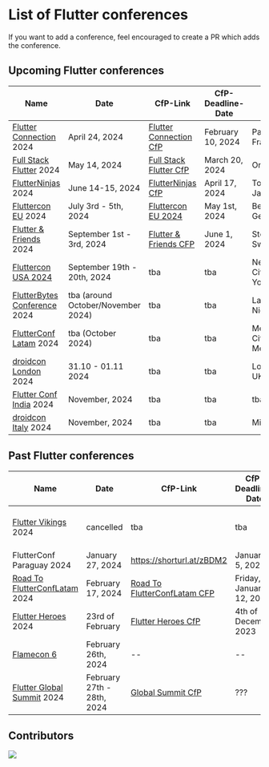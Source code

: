 # List of Flutter conferences

If you want to add a conference, feel encouraged to create a PR which adds the conference.

## Upcoming Flutter conferences

| Name                                                               | Date                               | CfP-Link                                                                                                                 | CfP-Deadline-Date        | Place                               | Aprox. Attendees |
| ------------------------------------------------------------------ | ---------------------------------- | ------------------------------------------------------------------------------------------------------------------------ | ------------------------ | ----------------------------------- | ---------------- |
| [Flutter Connection](https://flutterconnection.io/) 2024           | April 24, 2024                     | [Flutter Connection CfP](https://flutterconnection.io/cfp)                                                               | February 10, 2024        | Paris, France                       | ???              |
| [Full Stack Flutter](https://fullstackflutter.dev) 2024            | May 14, 2024                       | [Full Stack Flutter CfP](https://forms.gle/aYrcS3dJFZxQW3Eu6)                                                            | March 20, 2024           | Online                              | 1000+            |
| [FlutterNinjas](https://flutterninjas.dev/) 2024                   | June 14-15, 2024                   | [FlutterNinjas CfP](https://sessionize.com/flutterninjas-2024/)                                                          | April 17, 2024           | Tokyo, Japan                        | ???              |
| [Fluttercon EU](https://fluttercon.dev/) 2024                      | July 3rd - 5th, 2024               | [Fluttercon EU 2024](https://sessionize.com/flutterconeurope-2024/)                                                      | May 1st, 2024            | Berlin, Germany                     | 1000+            |
| [Flutter & Friends](https://www.flutterfriends.dev/) 2024          | September 1st - 3rd, 2024          | [Flutter & Friends CFP](https://airtable.com/appAYMHfCGwzg7bxu/shrSoAdprf4WMGpdY)                                        | June 1, 2024             | Stockholm, Sweden                   | 250+             |
| [Fluttercon USA 2024](https://flutterconusa.dev/)                  | September 19th - 20th, 2024        | tba                                                                                                                      | tba                      | New York City, New York             | 700+             |
| [FlutterBytes Conference](https://www.flutterbytesconf.com/) 2024  | tba (around October/November 2024) | tba                                                                                                                      | tba                      | Lagos, Nigeria                      | 500+             |
| [FlutterConf Latam](https://flutterconflatam.dev/) 2024            | tba (October 2024)                 | tba                                                                                                                      | tba                      | Mexico City, Mexico                 | 300 - 500        |
| [droidcon London](https://london.droidcon.com/) 2024               | 31.10 - 01.11 2024                 | tba                                                                                                                      | tba                      | London, UK                          | 1000+            |
| [Flutter Conf India](https://flutterconf.in/home) 2024             | November, 2024                     | tba                                                                                                                      | tba                      | tba, India                          | 500-1000         |
| [droidcon Italy](https://it.droidcon.com/2024/) 2024               | November, 2024                     | tba                                                                                                                      | tba                      | Milan, Italy                        | 500-1000         |

## Past Flutter conferences

| Name                                                               | Date                               | CfP-Link                                                                                                                 | CfP-Deadline-Date        | Place                               | Aprox. Attendees |
| ------------------------------------------------------------------ | ---------------------------------- | ------------------------------------------------------------------------------------------------------------------------ | ------------------------ | ----------------------------------- | ---------------- |
| [Flutter Vikings](https://fluttervikings.com/) 2024                | cancelled                          | tba                                                                                                                      | tba                      | Malmö, Sweden / Copenhagen, Denmark | 500 ?            |
| FlutterConf Paraguay 2024                                          | January 27, 2024                   | https://shorturl.at/zBDM2                                                                                                | January 5, 2024          | Asunción, Paraguay                  | 500-1000         |
| [Road To FlutterConfLatam](https://peru.flutterconflatam.dev) 2024 | February 17, 2024                  | [Road To FlutterConfLatam CFP](https://forms.gle/wRYhGjMNk9e8rvVo8)                                                      | Friday, January 12, 2024 | Arequipa, Perú                      | 500-1000         |
| [Flutter Heroes](https://flutterheroes.com/) 2024                  | 23rd of February                   | [Flutter Heroes CfP](https://papers.synesthesia.it/flutter-heroes-2024/cfp)                                              | 4th of December 2023     | Turin, Italy & Online               | ???              |
| [Flamecon 6](https://flame-engine.org/flamecon)                    | February 26th, 2024                | --                                                                                                                       | --                       | Online                              | 100 +            |
| [Flutter Global Summit](https://events.geekle.us/flutter) 2024     | February 27th - 28th, 2024         | [Global Summit CfP](https://docs.google.com/forms/d/e/1FAIpQLScbZEiHXQRRjebkPQM87cisJdkibaD2qd3nRdMiADmP5129Ww/viewform) | ???                      | Online                              | 5000 +           |

## Contributors

<a href="https://github.com/m-theis/flutter_conferences/graphs/contributors">
  <img src="https://contrib.rocks/image?repo=m-theis/flutter_conferences" />
</a>
